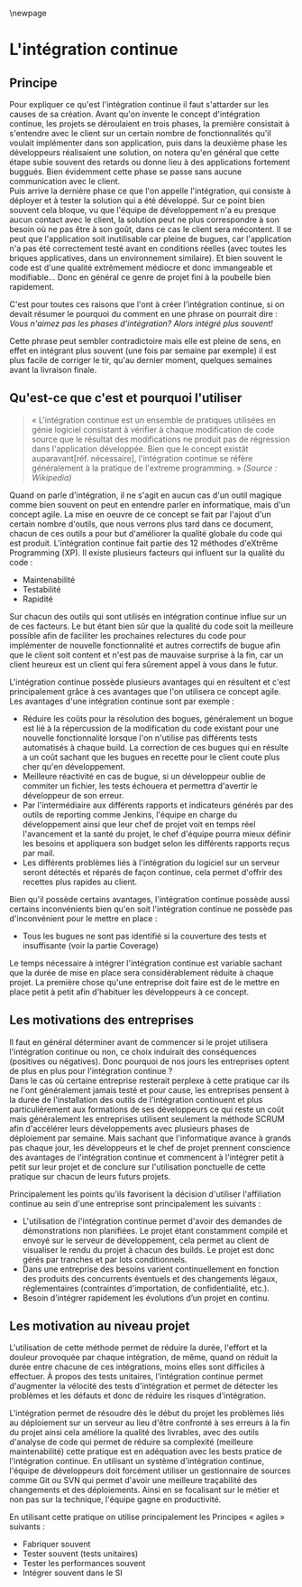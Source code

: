 
\newpage

# L'intégration continue

## Principe

Pour expliquer ce qu'est l'intégration continue il faut s'attarder sur les causes de sa création. Avant qu'on invente le concept d'intégration continue, les projets se déroulaient en trois phases, la première consistait à s'entendre avec le client sur un certain nombre de fonctionnalités qu'il voulait implémenter dans son application, puis dans la deuxième phase les développeurs réalisaient une solution, on notera qu'en général que cette étape subie souvent des retards ou donne lieu à des applications fortement buggués. Bien évidemment cette phase se passe sans aucune communication avec le client.  
Puis arrive la dernière phase ce que l'on appelle l'intégration, qui consiste à déployer et à tester la solution qui a été développé. Sur ce point bien souvent cela bloque, vu que l'équipe de développement n'a eu presque aucun contact avec le client, la solution peut ne plus correspondre à son besoin où ne pas être à son goût, dans ce cas le client sera mécontent. Il se peut que l'application soit inutilisable car pleine de bugues, car l'application n'a pas été correctement testé avant en conditions réelles (avec toutes les briques applicatives, dans un environnement similaire). Et bien souvent le code est d'une qualité extrêmement médiocre et donc immangeable et modifiable... Donc en général ce genre de projet fini à la poubelle bien rapidement.

C'est pour toutes ces raisons que l'ont à créer l'intégration continue, si on devait résumer le pourquoi du comment en une phrase on pourrait dire :  
*Vous n'aimez pas les phases d'intégration? Alors intégré plus souvent!*

Cette phrase peut sembler contradictoire mais elle est pleine de sens, en effet en intégrant plus souvent (une fois par semaine par exemple) il est plus facile de corriger le tir, qu'au dernier moment, quelques semaines avant la livraison finale.

## Qu'est-ce que c'est et pourquoi l'utiliser

> « L'intégration continue est un ensemble de pratiques utilisées en génie logiciel consistant à vérifier à chaque modification de code source que le résultat des modifications ne produit pas de régression dans l'application développée. Bien que le concept existât auparavant[réf. nécessaire], l'intégration continue se réfère généralement à la pratique de l'extreme programming. » *(Source : Wikipedia)*

Quand on parle d'intégration, il ne s'agit en aucun cas d'un outil magique comme bien souvent on peut en entendre parler en informatique, mais d'un concept agile. La mise en oeuvre de ce concept se fait par l'ajout d'un certain nombre d'outils, que nous verrons plus tard dans ce document, chacun de ces outils a pour but d'améliorer la qualité globale du code qui est produit. L'intégration continue fait partie des 12 méthodes d'eXtrême Programming (XP). Il existe plusieurs facteurs qui influent sur la qualité du code :

* Maintenabilité
* Testabilité
* Rapidité

Sur chacun des outils qui sont utilisés en intégration continue influe sur un de ces facteurs. Le but étant bien sûr que la qualité du code soit la meilleure possible afin de faciliter les prochaines relectures du code pour implémenter de nouvelle fonctionnalité et autres correctifs de bugue afin que le client soit content et n'est pas de mauvaise surprise à la fin, car un client heureux est un client qui fera sûrement appel à vous dans le futur.

<!-- Avantage -->
L'intégration continue possède plusieurs avantages qui en résultent et c'est principalement grâce à ces avantages que l'on utilisera ce concept agile. Les avantages d'une intégration continue sont par exemple :

- Réduire les coûts pour la résolution des bogues, généralement un bogue est lié à la répercussion de la modification du code existant pour une nouvelle fonctionnalité lorsque l'on n'utilise pas différents tests automatisés à chaque build. La correction de ces bugues qui en résulte a un coût sachant que les bugues en recette pour le client coute plus cher qu'en développement.
- Meilleure réactivité en cas de bugue, si un développeur oublie de commiter un fichier, les tests échouera et permettra d'avertir le développeur de son erreur.
- Par l'intermédiaire aux différents rapports et indicateurs générés par des outils de reporting comme Jenkins, l'équipe en charge du développement ainsi que leur chef de projet voit en temps réel l'avancement et la santé du projet, le chef d'équipe pourra mieux définir les besoins et appliquera son budget selon les différents rapports reçus par mail.
- Les différents problèmes liés à l'intégration du logiciel sur un serveur seront détectés et réparés de façon continue, cela permet d'offrir des recettes plus rapides au client.

<!-- Inconvénient -->
Bien qu'il possède certains avantages, l'intégration continue possède aussi certains inconvénients bien qu'en soit l'intégration continue ne possède pas d'inconvénient pour le mettre en place :

- Tous les bugues ne sont pas identifié si la couverture des tests et insuffisante (voir la partie Coverage)

Le temps nécessaire à intégrer l'intégration continue est variable sachant que la durée de mise en place sera considérablement réduite à chaque projet. La première chose qu'une entreprise doit faire est de le mettre en place petit à petit afin d'habituer les développeurs à ce concept.

<!-- Etape de l'integration continue -->
<!-- Les 8 bonnes pratiques du developpeur -->

## Les motivations des entreprises

Il faut en général déterminer avant de commencer si le projet utilisera l'intégration continue ou non, ce choix induirait des conséquences (positives ou négatives). Donc pourquoi de nos jours les entreprises optent de plus en plus pour l'intégration continue ?  
Dans le cas où certaine entreprise resterait perplexe à cette pratique car ils ne l'ont généralement jamais testé et pour cause, les entreprises pensent à la durée de l'installation des outils de l'intégration continuent et plus particulièrement aux formations de ses développeurs ce qui reste un coût mais généralement les entreprises utilisent seulement la méthode SCRUM afin d'accélérer leurs développements avec plusieurs phases de déploiement par semaine. Mais sachant que l'informatique avance à grands pas chaque jour, les développeurs et le chef de projet prennent conscience des avantages de l'intégration continue et commencent à l'intégrer petit à petit sur leur projet et de conclure sur l'utilisation ponctuelle de cette pratique sur chacun de leurs futurs projets.

Principalement les points qu'ils favorisent la décision d'utiliser l'affiliation continue au sein d'une entreprise sont principalement les suivants :

* L'utilisation de l'intégration continue permet d'avoir des demandes de démonstrations non planifiées. Le projet étant constamment compilé et envoyé sur le serveur de développement, cela permet au client de visualiser le rendu du projet à chacun des builds. Le projet est donc gérés par tranches et par lots conditionnels.
* Dans une entreprise des besoins varient continuellement en fonction des produits des concurrents éventuels et des changements légaux, réglementaires (contraintes d'importation, de confidentialité, etc.).
* Besoin d’intégrer rapidement les évolutions d’un projet en continu.

## Les motivation au niveau projet

L'utilisation de cette méthode permet de réduire la durée, l'effort et la douleur provoquée par chaque intégration, de même, quand on réduit la durée entre chacune de ces intégrations, moins elles sont difficiles à effectuer. À propos des tests unitaires, l'intégration continue permet d'augmenter la vélocité des tests d'intégration et permet de détecter les problèmes et les défauts et donc de réduire les risques d'intégration.

L'intégration permet de résoudre dès le début du projet les problèmes liés au déploiement sur un serveur au lieu d'être confronté à ses erreurs à la fin du projet ainsi cela améliore la qualité des livrables, avec des outils d'analyse de code qui permet de réduire sa complexité (meilleure maintenabilité) cette pratique est en adéquation avec les bests pratice de l'intégration continue. En utilisant un système d'intégration continue, l'équipe de développeurs doit forcément utiliser un gestionnaire de sources comme Git ou SVN qui permet d'avoir une meilleure traçabilité des changements et des déploiements. Ainsi en se focalisant sur le métier et non pas sur la technique, l'équipe gagne en productivité.

En utilisant cette pratique on utilise principalement les Principes « agiles » suivants :

* Fabriquer souvent
* Tester souvent (tests unitaires)
* Tester les performances souvent
* Intégrer souvent dans le SI
